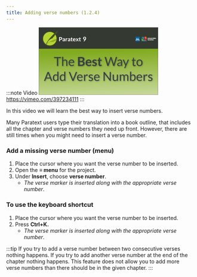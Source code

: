 ```yaml
---
title: Adding verse numbers (1.2.4)
---
```


:::note Video
[![ ](../../media/1.2.4.png)](https://vimeo.com/397234111)  
https://vimeo.com/397234111
:::

In this video we will learn the best way to insert verse numbers.

Many Paratext users type their translation into a book outline, that includes all the chapter and verse numbers they need up front. However, there are still times when you might need to insert a verse number.

### Add a missing verse number (menu)

1.  Place the cursor where you want the verse number to be inserted.
1.  Open the **≡ menu** for the project.
1.  Under **Insert**, choose **verse number**.  
    -  *The verse marker is inserted along with the appropriate verse number*.

#####

### To use the keyboard shortcut

1.  Place the cursor where you want the verse number to be inserted.
1.  Press **Ctrl+K.**  
    -  *The verse marker is inserted along with the appropriate verse number*.



:::tip
If you try to add a verse number between two consecutive verses nothing happens. If you try to add another verse number at the end of the chapter nothing happens. This feature does not allow you to add more verse numbers than there should be in the given chapter.
:::
